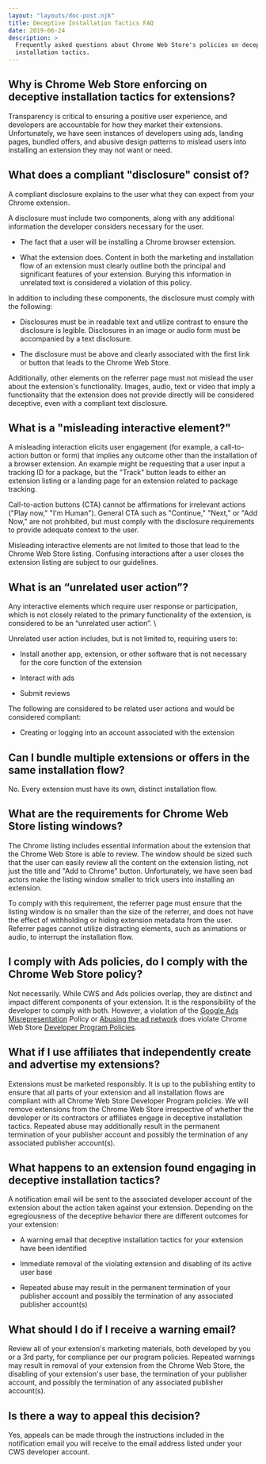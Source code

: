 ```yaml
---
layout: "layouts/doc-post.njk"
title: Deceptive Installation Tactics FAQ
date: 2019-06-24
description: >
  Frequently asked questions about Chrome Web Store's policies on deceptive
  installation tactics.
---
```


## Why is Chrome Web Store enforcing on deceptive installation tactics for extensions?

Transparency is critical to ensuring a positive user experience, and developers are accountable for
how they market their extensions. Unfortunately, we have seen instances of developers using ads,
landing pages, bundled offers, and abusive design patterns to mislead users into installing an
extension they may not want or need.


## What does a compliant "disclosure" consist of?

A compliant disclosure explains to the user what they can expect from your Chrome extension.

A disclosure must include two components, along with any additional information the developer
considers necessary for the user.

*   The fact that a user will be installing a Chrome browser extension.

*   What the extension does. Content in both the marketing and installation flow of an extension
    must clearly outline both the principal and significant features of your extension. Burying this
    information in unrelated text is considered a violation of this policy.

In addition to including these components, the disclosure must comply with the following:

*   Disclosures must be in readable text and utilize contrast to ensure the disclosure is legible.
    Disclosures in an image or audio form must be accompanied by a text disclosure.

*   The disclosure must be above and clearly associated with the first link or button that leads to
    the Chrome Web Store.

Additionally, other elements on the referrer page must not mislead the user about the extension's
functionality. Images, audio, text or video that imply a functionality that the extension does not
provide directly will be considered deceptive, even with a compliant text disclosure.

## What is a "misleading interactive element?"

A misleading interaction elicits user engagement (for example, a call-to-action button or form) that
implies any outcome other than the installation of a browser extension. An example might be
requesting that a user input a tracking ID for a package, but the "Track" button leads to either an
extension listing or a landing page for an extension related to package tracking.

Call-to-action buttons (CTA) cannot be affirmations for irrelevant actions ("Play now," "I'm
Human"). General CTA such as "Continue," "Next," or "Add Now," are not prohibited, but must comply
with the disclosure requirements to provide adequate context to the user.

Misleading interactive elements are not limited to those that lead to the Chrome Web Store listing.
Confusing interactions after a user closes the extension listing are subject to our guidelines.

## What is an “unrelated user action”?

Any interactive elements which require user response or participation, which is not closely related
to the primary functionality of the extension, is considered to be an “unrelated user action”. \

Unrelated user action includes, but is not limited to, requiring users to:

*   Install another app, extension, or other software that is not necessary for the core function of
    the extension 

*   Interact with ads 

*   Submit reviews

The following are considered to be related user actions and would be considered compliant:

*   Creating or logging into an account associated with the extension

## Can I bundle multiple extensions or offers in the same installation flow?

No. Every extension must have its own, distinct installation flow.  


## What are the requirements for Chrome Web Store listing windows? 

The Chrome listing includes essential information about the extension that the Chrome Web Store is
able to review. The window should be sized such that the user can easily review all the content on
the extension listing, not just the title and "Add to Chrome" button. Unfortunately, we have seen
bad actors make the listing window smaller to trick users into installing an extension.

To comply with this requirement, the referrer page must ensure that the listing window is no smaller
than the size of the referrer, and does not have the effect of withholding or hiding extension
metadata from the user. Referrer pages cannot utilize distracting elements, such as animations or
audio, to interrupt the installation flow.


## I comply with Ads policies, do I comply with the Chrome Web Store policy?

Not necessarily. While CWS and Ads policies overlap, they are distinct and impact different
components of your extension. It is the responsibility of the developer to comply with both.
However, a violation of the [Google Ads
Misrepresentation](https://support.google.com/adspolicy/answer/6020955) Policy or [Abusing the ad
network](https://support.google.com/adspolicy/answer/6020954) does violate Chrome Web Store
[Developer Program Policies](https://developer.chrome.com/docs/webstore/program_policies/).


## What if I use affiliates that independently create and advertise my extensions?

Extensions must be marketed responsibly. It is up to the publishing entity to ensure that all parts
of your extension and all installation flows are compliant with all Chrome Web Store Developer
Program policies.  We will remove extensions from the Chrome Web Store irrespective of whether the
developer or its contractors or affiliates engage in deceptive installation tactics. Repeated abuse
may additionally result in the permanent termination of your publisher account and possibly the
termination of any associated publisher account(s). 


## What happens to an extension found engaging in deceptive installation tactics?

A notification email will be sent to the associated developer account of the extension about the
action taken against your extension. Depending on the egregiousness of the deceptive behavior there
are different outcomes for your extension:

*   A warning email that deceptive installation tactics for your extension have been identified

*   Immediate removal of the violating extension and disabling of its active user base

*   Repeated abuse may result in the permanent termination of your publisher account and possibly
    the termination of any associated publisher account(s)

## What should I do if I receive a warning email?

Review all of your extension's marketing materials, both developed by you or a 3rd party, for
compliance per our program policies. Repeated warnings may result in removal of your extension from
the Chrome Web Store, the disabling of your extension's user base, the termination of your publisher
account, and possibly the termination of any associated publisher account(s).


## Is there a way to appeal this decision?

Yes, appeals can be made through the instructions included in the notification email you will
receive to the email address listed under your CWS developer account.

